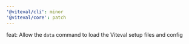 ```yaml
---
'@viteval/cli': minor
'@viteval/core': patch
---
```


feat: Allow the `data` command to load the Viteval setup files and config
